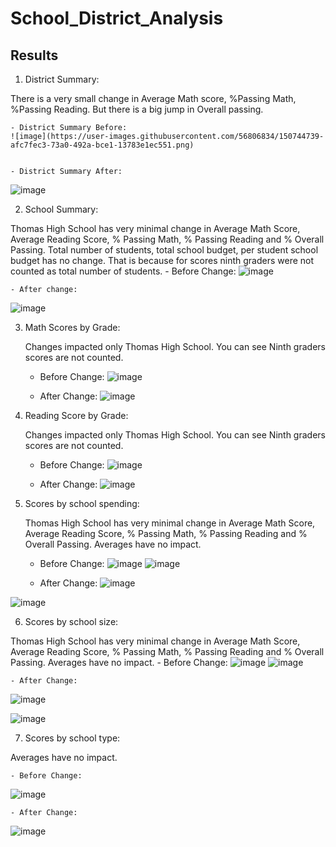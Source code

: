 # School_District_Analysis
## Results
 1. District Summary:

   There is a very small change in Average Math score, %Passing Math, %Passing Reading. But there is a big jump in Overall passing.
    
    - District Summary Before:
    ![image](https://user-images.githubusercontent.com/56806834/150744739-afc7fec3-73a0-492a-bce1-13783e1ec551.png)
    

    - District Summary After:
   ![image](https://user-images.githubusercontent.com/56806834/150742920-4f2048d5-4458-4a5b-b69a-5a4dba7b0dc3.png)


 2. School Summary:
 
  Thomas High School has very minimal change in Average Math Score, Average Reading Score, % Passing Math, % Passing Reading and % Overall Passing. Total number of students, total school budget, per student school budget has no change. That is because for scores ninth graders were not counted as total number of students.
    - Before Change:
   ![image](https://user-images.githubusercontent.com/56806834/150745176-1445e018-a51c-4487-8618-21513713f78f.png)

    - After change:
   ![image](https://user-images.githubusercontent.com/56806834/150738118-9b6c36ee-e1dd-4a6d-a475-d97a2cff450d.png)

    
 3. Math Scores by Grade:
 
    Changes impacted only Thomas High School. You can see Ninth graders scores are not counted. 
    
    - Before Change:
    ![image](https://user-images.githubusercontent.com/56806834/150745488-2c61cab1-8581-4f1f-b024-58b9b1d4956b.png)

    
    - After Change:
    ![image](https://user-images.githubusercontent.com/56806834/150741441-b61b05be-88f9-43a1-9bc1-9faa04b9eca5.png)

 4. Reading Score by Grade:
 
     Changes impacted only Thomas High School. You can see Ninth graders scores are not counted. 
     
    - Before Change:
    ![image](https://user-images.githubusercontent.com/56806834/150745591-97fdfd02-dc3d-4aba-9071-a33f82e6d474.png)

    
    - After Change:
    ![image](https://user-images.githubusercontent.com/56806834/150741597-e05e73af-b91f-4ffc-89ae-3c4e7b7f493c.png)

 5. Scores by school spending:

      Thomas High School has very minimal change in Average Math Score, Average Reading Score, % Passing Math, % Passing Reading and % Overall Passing. Averages have no impact.
     
    - Before Change:
    ![image](https://user-images.githubusercontent.com/56806834/150745787-adc21c80-32fb-4c9a-b1d7-f8e78cbb99ea.png)
    ![image](https://user-images.githubusercontent.com/56806834/150745881-b2067097-eb92-451b-9f7f-0f123f26c413.png)


    
    - After Change:
   ![image](https://user-images.githubusercontent.com/56806834/150741764-6a799f72-2b13-4652-8f3b-48e6aed59144.png)
   
  ![image](https://user-images.githubusercontent.com/56806834/150742578-34113e86-f847-495e-b9d7-6d5124b7dde3.png)

   
 6. Scores by school size:
 
  Thomas High School has very minimal change in Average Math Score, Average Reading Score, % Passing Math, % Passing Reading and % Overall Passing. Averages have no impact.
    - Before Change:
    ![image](https://user-images.githubusercontent.com/56806834/150746048-764bcbca-5d52-4e0a-8606-898633c299aa.png)
    ![image](https://user-images.githubusercontent.com/56806834/150746114-3931b7da-5d5c-4c14-86aa-d1e0cd55a51c.png)


  
    - After Change:
 ![image](https://user-images.githubusercontent.com/56806834/150742076-b405ade0-4c79-46c1-a2d0-34301b2ed31d.png)
 
 ![image](https://user-images.githubusercontent.com/56806834/150742403-de3fd44d-33c1-4fd2-a289-b69831de8898.png)

 
 7. Scores by school type:

Averages have no impact.

    - Before Change:
   ![image](https://user-images.githubusercontent.com/56806834/150746204-a18f6eb0-4c7a-4a47-9bc0-79fd0ce86f6f.png)

  
    - After Change:
   ![image](https://user-images.githubusercontent.com/56806834/150742495-731e6ea2-0b8a-4776-9a1c-b49a3c92c00b.png)



      
